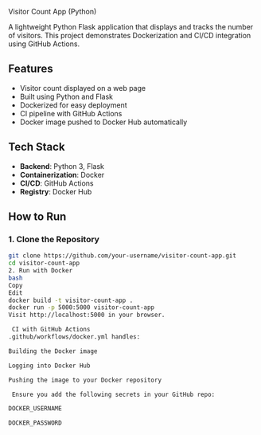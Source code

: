 Visitor Count App (Python)

A lightweight Python Flask application that displays and tracks the number of visitors. This project demonstrates Dockerization and CI/CD integration using GitHub Actions.

##  Features

- Visitor count displayed on a web page
- Built using Python and Flask
- Dockerized for easy deployment
- CI pipeline with GitHub Actions
- Docker image pushed to Docker Hub automatically

##  Tech Stack

- **Backend**: Python 3, Flask
- **Containerization**: Docker
- **CI/CD**: GitHub Actions
- **Registry**: Docker Hub

##  How to Run

### 1. Clone the Repository

```bash
git clone https://github.com/your-username/visitor-count-app.git
cd visitor-count-app
2. Run with Docker
bash
Copy
Edit
docker build -t visitor-count-app .
docker run -p 5000:5000 visitor-count-app
Visit http://localhost:5000 in your browser.

 CI with GitHub Actions
.github/workflows/docker.yml handles:

Building the Docker image

Logging into Docker Hub

Pushing the image to your Docker repository

 Ensure you add the following secrets in your GitHub repo:

DOCKER_USERNAME

DOCKER_PASSWORD
